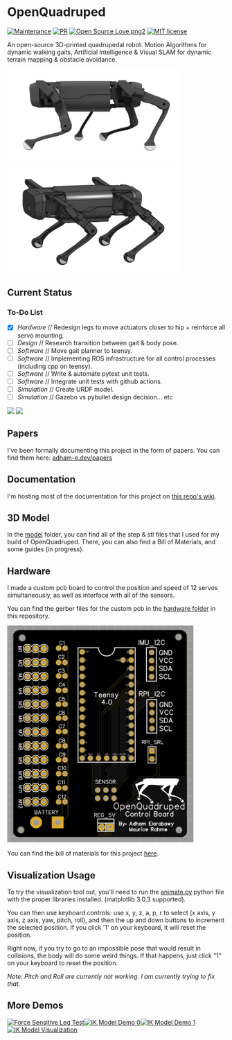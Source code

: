 # OpenQuadruped
[![Maintenance](https://img.shields.io/badge/Maintained%3F-yes-green.svg)](https://github.com/adham-elarabawy/OpenQuadruped/graphs/commit-activity)
[![PR](https://camo.githubusercontent.com/f96261621753dacf526590825b84f87ccb1db0e6/68747470733a2f2f696d672e736869656c64732e696f2f62616467652f5052732d77656c636f6d652d627269676874677265656e2e7376673f7374796c653d666c6174)](https://github.com/adham-elarabawy/OpenQuadruped/pulls)
[![Open Source Love png2](https://badges.frapsoft.com/os/v2/open-source.png?v=103)](https://github.com/adham-elarabawy)
[![MIT license](https://img.shields.io/badge/License-MIT-blue.svg)](https://github.com/adham-elarabawy/OpenQuadruped)

An open-source 3D-printed quadrupedal robot. Motion Algorithms for dynamic walking gaits, Artificial Intelligence & Visual SLAM for dynamic terrain mapping &amp; obstacle avoidance.

<img src="media/SideView.png" width="400"> <img src="media/OpenQuadruped.png" width="400">

## Current Status
### To-Do List

- [x] *Hardware* // Redesign legs to move actuators closer to hip + reinforce all servo mounting.
- [ ] *Design* // Research transition between gait & body pose.
- [ ] *Software* // Move gait planner to teensy.
- [ ] *Software* // Implementing ROS infrastructure for all control processes (including cpp on teensy).
- [ ] *Software* // Write & automate pytest unit tests.
- [ ] *Software* // Integrate unit tests with github actions.
- [ ] *Simulation* // Create URDF model.
- [ ] *Simulation* // Gazebo vs pybullet design decision... etc

<img src="media/trot_demo.gif" width="350"> <img src="media/bodyik_demo.gif" width="350"> 

## Papers
I've been formally documenting this project in the form of papers. You can find them here: [adham-e.dev/papers](https://adham-e.dev/papers)

## Documentation
I'm hosting most of the documentation for this project on [this repo's wiki](https://github.com/adham-elarabawy/OpenQuadruped/wiki).

## 3D Model
In the [model](https://github.com/adham-elarabawy/OpenQuadruped/tree/master/model) folder, you can find all of the step & stl files that I used for my build of OpenQuadruped. There, you can also find a Bill of Materials, and some guides (in progress). 

## Hardware
I made a custom pcb board to control the position and speed of 12 servos simultaneously, as well as interface with all of the sensors.

You can find the gerber files for the custom pcb in the [hardware folder](https://github.com/adham-elarabawy/OpenQuadruped/tree/master/hardware) in this repository.

<img src="hardware/SinglePCB.png" height="500">

You can find the bill of materials for this project [here](https://docs.google.com/spreadsheets/d/12QX1ca9LHZEThukprlz0DARR9_lmf6FJI8Tg-O4qcdc/edit?usp=sharing).

## Visualization Usage
To try the visualization tool out, you'll need to run the [animate.py](https://github.com/adham-elarabawy/OpenQuadruped/blob/master/visualization/animate.py) python file with the proper libraries installed. (matplotlib 3.0.3 supported).

You can then use keyboard controls: use x, y, z, a, p, r to select (x axis, y axis, z axis, yaw, pitch, roll), and then the up and down buttons to increment the selected position. If you click '1' on your keyboard, it will reset the position. 

Right now, if you try to go to an impossible pose that would result in collisions, the body will do some weird things. If that happens, just click "1" on your keyboard to reset the position. 

*Note: Pitch and Roll are currently not working. I am currently trying to fix that.*

## More Demos
[![Force Sensitive Leg Test](https://img.youtube.com/vi/z8j-Z9Bwn58/0.jpg)](https://www.youtube.com/watch?v=z8j-Z9Bwn58)[![IK Model Demo 0](https://img.youtube.com/vi/79kFujIpjgo/0.jpg)](https://www.youtube.com/watch?v=79kFujIpjgo)[![IK Model Demo 1](https://img.youtube.com/vi/cCMvCH0m9TA/0.jpg)](https://www.youtube.com/watch?v=cCMvCH0m9TA)[![IK Model Visualization](https://img.youtube.com/vi/LBjqJVEXwhM/0.jpg)](https://www.youtube.com/watch?v=LBjqJVEXwhM)
